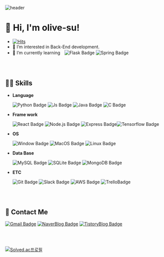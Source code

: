 ![header](https://capsule-render.vercel.app/api?type=waving&color=auto&height=300&section=header&text=olive-su&fontSize=90&animation=fadeIn&fontAlignY=38&desc=I'm%20always%20eager%20to%20learn%20new%20skills😉&descAlignY=51&descAlign=62)


# 👋 Hi, I'm olive-su!

- [![Hits](https://hits.seeyoufarm.com/api/count/incr/badge.svg?url=https%3A%2F%2Fgithub.com%2Folive-su&count_bg=%23BAB87B&title_bg=%23566000&icon=github.svg&icon_color=%23E7E7E7&title=olive-su&edge_flat=true)](https://github.com/olive-su)
- 👀 I’m interested in Back-End development.
- 🌱 I’m currently learning　![Flask Badge](https://img.shields.io/badge/Flask-000000?style=flat-square&logo=Flask&logoColor=white) ![Spring Badge](https://img.shields.io/badge/Spring-6DB33F?style=flat-square&logo=Spring&logoColor=white)


### 　

## 👩‍💻 Skills

- **Language**

  ![Python Badge](https://img.shields.io/badge/Python-3776AB?style=flat-square&logo=Python&logoColor=white) ![Js Badge](https://img.shields.io/badge/JavaScript-F7DF1E?style=flat-square&logo=JavaScript&logoColor=white) ![Java Badge](https://img.shields.io/badge/Java-007396?style=flat-square&logo=Java&logoColor=white) ![C Badge](https://img.shields.io/badge/C-A8B9CC?style=flat-square&logo=C&logoColor=white)

- **Frame work**

  ![React Badge](https://img.shields.io/badge/React-61DAFB?style=flat-square&logo=React&logoColor=white) ![Node.js Badge](https://img.shields.io/badge/Node.js-339933?style=flat-square&logo=Node.js&logoColor=white) ![Express Badge](https://img.shields.io/badge/Express-000000?style=flat-square&logo=Express&logoColor=white)![Tensorflow Badge](https://img.shields.io/badge/Tensorflow-FF6F00?style=flat-square&logo=Tensorflow&logoColor=white) 

- **OS**

  ![Window Badge](https://img.shields.io/badge/Windows-0078D6?style=flat-square&logo=Windows&logoColor=white) ![MacOS Badge](https://img.shields.io/badge/MacOS-000000?style=flat-square&logo=MacOS&logoColor=white) ![Linux Badge](https://img.shields.io/badge/Linux-FCC624?style=flat-square&logo=Linux&logoColor=white)

- **Data Base**

  ![MySQL Badge](https://img.shields.io/badge/MySQL-4479A1?style=flat-square&logo=MySQL&logoColor=white) ![SQLite Badge](https://img.shields.io/badge/SQLite-003B57?style=flat-square&logo=SQLite&logoColor=white) ![MongoDB Badge](https://img.shields.io/badge/MongoDB-47A248?style=flat-square&logo=MongoDB&logoColor=white)

- **ETC**

  ![Git Badge](https://img.shields.io/badge/Git-F05032?style=flat-square&logo=Git&logoColor=white) ![Slack Badge](https://img.shields.io/badge/Slack-4A154B?style=flat-square&logo=Slack&logoColor=white)  ![AWS Badge](https://img.shields.io/badge/Amazon_AWS-232F3E?style=flat-square&logo=amazonaws&logoColor=white) ![TrelloBadge](https://img.shields.io/badge/Trello-0052CC?style=flat-square&logo=Trello&logoColor=white) 

### 　

## 💬 Contact Me

[![Gmail Badge](https://img.shields.io/badge/Gmail-EA4335?style=flat-square&logo=Gmail&logoColor=white&link=mailto:1466su@gmail.com)](mailto:1466su@gmail.com)  [![NaverBlog Badge](https://img.shields.io/badge/DailyBlog-03C75A?style=flat-square&logo=Naver&logoColor=white&link=https://blog.naver.com/1466su)](https://blog.naver.com/1466su) [![TistoryBlog Badge](https://img.shields.io/badge/TechNote-00A98F?style=flat-square&logo=About.me&logoColor=white&link=https://olive-su.tistory.com/)](https://olive-su.tistory.com/)


### 　

[![Solved.ac프로필](http://mazassumnida.wtf/api/v2/generate_badge?boj=olive_su)](https://solved.ac/profile/olive_su)

<!-- [![Anurag's GitHub stats](https://github-readme-stats.vercel.app/api?username=olive-su&show_icons=true&theme=dracula)](https://github.com/anuraghazra/github-readme-stats) -->
